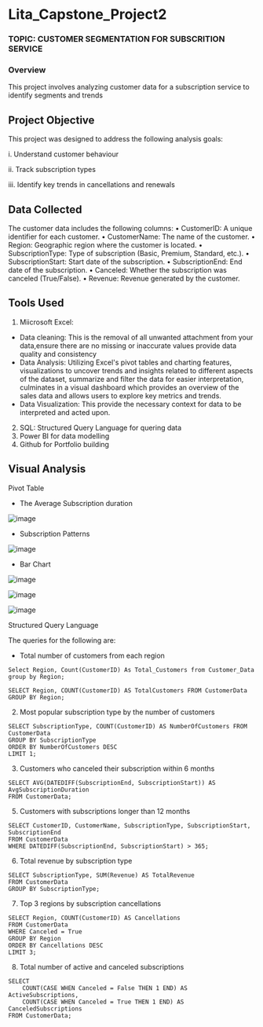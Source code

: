 # Lita_Capstone_Project2


### TOPIC: CUSTOMER SEGMENTATION FOR SUBSCRITION SERVICE                                      

### Overview
This project involves analyzing customer data for a subscription service to identify segments and trends

## Project Objective
This project was designed to address the following analysis goals:

i. Understand customer behaviour

ii. Track subscription types

iii. Identify key trends in cancellations and renewals

## Data Collected
The customer data includes the following columns:
•	CustomerID: A unique identifier for each customer.
•	CustomerName: The name of the customer.
•	Region: Geographic region where the customer is located.
•	SubscriptionType: Type of subscription (Basic, Premium, Standard, etc.).
•	SubscriptionStart: Start date of the subscription.
•	SubscriptionEnd: End date of the subscription.
•	Canceled: Whether the subscription was canceled (True/False).
•	Revenue: Revenue generated by the customer.

## Tools Used
1. Miicrosoft Excel:
- Data cleaning: This is the removal of all unwanted attachment from your data,ensure there are no missing or inaccurate values provide data quality and consistency
- Data Analysis: Utilizing Excel's pivot tables and charting features, visualizations to uncover trends and insights related to different aspects of the dataset, summarize and filter the data for easier   interpretation, culminates in a visual dashboard which provides an overview of the sales data and allows users to explore key metrics and trends.
- Data Visualization: This provide the necessary context for data to be interpreted and acted upon.
2. SQL: Structured Query Language for quering data
3. Power BI for data modelling
4. Github for Portfolio building
  
## Visual Analysis
Pivot Table
- The Average Subscription duration

 ![image](https://github.com/user-attachments/assets/29b18ee8-4cba-4abc-833d-451180c8fc8a)

- Subscription Patterns
 
![image](https://github.com/user-attachments/assets/e0883ef7-5077-45bc-ab43-3876757ebc4a)


- Bar Chart
  
![image](https://github.com/user-attachments/assets/d5562a1f-c4e0-4c5c-9183-8bad75802b79)

![image](https://github.com/user-attachments/assets/b15a730b-c16b-4da8-9131-cf42803bd406)

![image](https://github.com/user-attachments/assets/43aab313-f8fd-4162-8e75-9eb98e61c2bb)


Structured Query Language

The queries for the following are:

- Total number of customers from each region

```
Select Region, Count(CustomerID) As Total_Customers from Customer_Data
group by Region;
```
  
  ```
  SELECT Region, COUNT(CustomerID) AS TotalCustomers FROM CustomerData
GROUP BY Region;
```

2. Most popular subscription type by the number of customers

```
SELECT SubscriptionType, COUNT(CustomerID) AS NumberOfCustomers FROM CustomerData
GROUP BY SubscriptionType
ORDER BY NumberOfCustomers DESC
LIMIT 1;
```

3. Customers who canceled their subscription within 6 months

```
SELECT AVG(DATEDIFF(SubscriptionEnd, SubscriptionStart)) AS AvgSubscriptionDuration
FROM CustomerData;
```

5.	Customers with subscriptions longer than 12 months

```
SELECT CustomerID, CustomerName, SubscriptionType, SubscriptionStart, SubscriptionEnd
FROM CustomerData
WHERE DATEDIFF(SubscriptionEnd, SubscriptionStart) > 365;
```

6. Total revenue by subscription type

```
SELECT SubscriptionType, SUM(Revenue) AS TotalRevenue
FROM CustomerData
GROUP BY SubscriptionType;
```

7. Top 3 regions by subscription cancellations

```
SELECT Region, COUNT(CustomerID) AS Cancellations
FROM CustomerData
WHERE Canceled = True
GROUP BY Region
ORDER BY Cancellations DESC
LIMIT 3;
```

8. Total number of active and canceled subscriptions

```
SELECT 
    COUNT(CASE WHEN Canceled = False THEN 1 END) AS ActiveSubscriptions,
    COUNT(CASE WHEN Canceled = True THEN 1 END) AS CanceledSubscriptions
FROM CustomerData;
```




